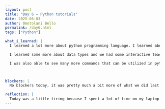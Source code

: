 ```yaml
---
layout: post
title: "Day 6 – Python tutorials"
date: 2025-06-03
author: Omotolani Bello
permalink: /day6.html
tags: ["Python"]

what_i_learned: |
  I learned a lot more about python programming language. I learned about python syntax, how to write a comment, different variable types; variable names are case sensitive; different types of case a variable could be written in.

  I learned some more about data types and we had some interactive teaching in class from each group member. I spoke about modifying strings and I learned from my colleagues, how to write a comment, how to change data types, and looping a list or a string.

  I was also able to see many more commands that can be utilized in python which I think is a lot and cannot be known fully in one day. I learned about the differences and similarities between list, tuple, serpts, and dictionary. I took some exercises on each category I learned about today to ensure that I have a good understanding of what was learned or practiced.

  

blockers: |
  No blockers today, it was pretty much a bit more of what we did last week.

reflection: |
  Today was a little tiring because I spent a lot of time on my laptop learning Python, but I can boldly say that I’ve added to my learning streak. I’m proud of the progress I’m making and not at all discouraged to keep going. Learning all the different commands can feel like a lot sometimes, especially when you're just starting out. But I believe that with practice and by working on real projects, they’ll start to stick naturally. I’m still very motivated and looking forward to improving even more.
---
```

